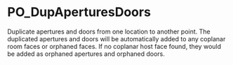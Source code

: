 # PO_DupAperturesDoors

Duplicate apertures and doors from one location to another point. 
The duplicated apertures and doors will be automatically added to any coplanar room faces or orphaned faces. 
If no coplanar host face found, they would be added as orphaned apertures and orphaned doors.

